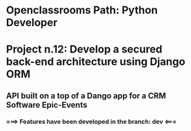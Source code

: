 # Openclassrooms Path: Python Developer

# Project n.12: Develop a secured back-end architecture using Django ORM

## API built on a top of a Dango app for a CRM Software Epic-Events 

### ===> Features have been developed in the branch: **dev** <===
